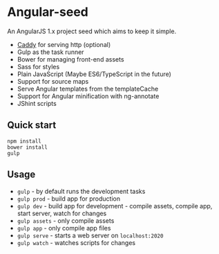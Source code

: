 Angular-seed
============

An AngularJS 1.x project seed which aims to keep it simple.

* [Caddy](https://caddyserver.com) for serving http (optional)
* Gulp as the task runner
* Bower for managing front-end assets
* Sass for styles
* Plain JavaScript (Maybe ES6/TypeScript in the future)
* Support for source maps
* Serve Angular templates from the templateCache
* Support for Angular minification with ng-annotate
* JShint scripts


Quick start
-----------

`npm install`  
`bower install`  
`gulp`


Usage
-----

* `gulp` - by default runs the development tasks
* `gulp prod` - build app for production
* `gulp dev`  - build app for development - compile assets, compile app, start server, watch for changes
* `gulp assets` - only compile assets
* `gulp app` - only compile app files
* `gulp serve` - starts a web server on `localhost:2020`
* `gulp watch` - watches scripts for changes
